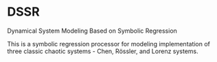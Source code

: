 # DSSR
Dynamical System Modeling Based on Symbolic Regression

This is a symbolic regression processor for modeling implementation of three classic chaotic systems - Chen, Rössler, and Lorenz systems.
